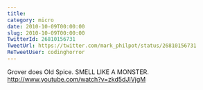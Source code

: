 ```yaml
---
title: 
category: micro
date: 2010-10-09T00:00:00
slug: 2010-10-09T00:00:00
TwitterId: 26810156731
TweetUrl: https://twitter.com/mark_philpot/status/26810156731
ReTweetUser: codinghorror
---
```


<i class="fa fa-retweet" aria-hidden="true"></i> Grover does Old Spice. SMELL LIKE A MONSTER. http://www.youtube.com/watch?v=zkd5dJIVjgM